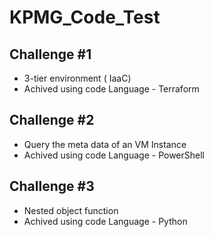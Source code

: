 # KPMG_Code_Test

## Challenge #1
  - 3-tier environment ( IaaC)
  - Achived using code Language -  Terraform
  
 
## Challenge #2
  - Query the meta data of an VM Instance 
  - Achived using code Language -  PowerShell
 

## Challenge #3
  - Nested object function
  - Achived using code Language -  Python
